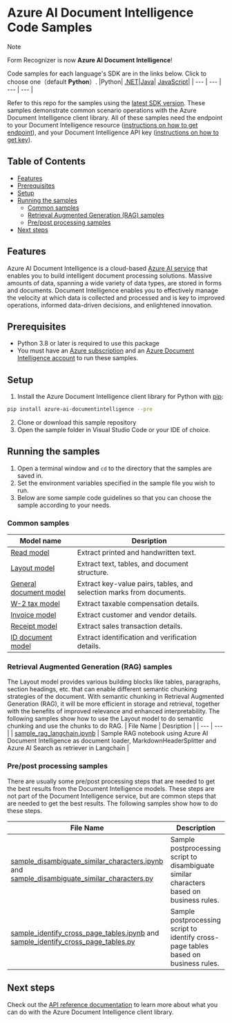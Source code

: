 # Azure AI Document Intelligence Code Samples

> [!NOTE]
> Form Recognizer is now **Azure AI Document Intelligence**!



Code samples for each language's SDK are in the links below. Click to choose one（default **Python**）.
|Python| [.NET](https://github.com/Azure/azure-sdk-for-net/tree/main/sdk/documentintelligence/Azure.AI.DocumentIntelligence)|[Java](https://github.com/Azure/azure-sdk-for-java/tree/main/sdk/documentintelligence/azure-ai-documentintelligence)| [JavaScript](https://github.com/Azure/azure-sdk-for-js/tree/main/sdk/documentintelligence/ai-document-intelligence-rest)|
| --- | --- | --- | --- |

Refer to this repo for the samples using the [latest SDK version](https://learn.microsoft.com/python/api/overview/azure/ai-documentintelligence-readme?view=azure-python-preview&preserve-view=true).
These samples demonstrate common scenario operations with the Azure Document Intelligence client library.
All of these samples need the endpoint to your Document Intelligence resource ([instructions on how to get endpoint][get-endpoint-instructions]), and your Document Intelligence API key ([instructions on how to get key][get-key-instructions]).

## Table of Contents

- [Features](#features)
- [Prerequisites](#prerequisites)
- [Setup](#setup)
- [Running the samples](#running-the-samples)
  - [Common samples](#common-samples)
  - [Retrieval Augmented Generation (RAG) samples](#retrieval-augmented-generation-rag-samples)
  - [Pre/post processing samples](#prepost-processing-samples)
- [Next steps](#next-steps)




## Features
Azure AI Document Intelligence is a cloud-based [Azure AI service](https://learn.microsoft.com/en-us/azure/ai-services/?view=doc-intel-4.0.0) that enables you to build intelligent document processing solutions. Massive amounts of data, spanning a wide variety of data types, are stored in forms and documents. Document Intelligence enables you to effectively manage the velocity at which data is collected and processed and is key to improved operations, informed data-driven decisions, and enlightened innovation.

## Prerequisites
* Python 3.8 or later is required to use this package
* You must have an [Azure subscription][azure_subscription]  and an [Azure Document Intelligence account][azure_document_intelligence_account] to run these samples.

## Setup

1. Install the Azure Document Intelligence client library for Python with [pip][pip]:

```bash
pip install azure-ai-documentintelligence --pre
```

2. Clone or download this sample repository
3. Open the sample folder in Visual Studio Code or your IDE of choice.

## Running the samples

1. Open a terminal window and `cd` to the directory that the samples are saved in.
2. Set the environment variables specified in the sample file you wish to run.
3. Below are some sample code guidelines so that you can choose the sample according to your needs.

### Common samples
|     Model name    |       Desription      | 
| --- | --- |
|[Read model](https://github.com/Azure/azure-sdk-for-python/blob/main/sdk/documentintelligence/azure-ai-documentintelligence/samples/sample_analyze_read.py)   |Extract printed and handwritten text.|  
|[Layout model](https://github.com/Azure/azure-sdk-for-python/blob/main/sdk/documentintelligence/azure-ai-documentintelligence/samples/sample_analyze_layout.py)   |Extract text, tables, and document structure.|
|[ General document model](https://github.com/Azure/azure-sdk-for-python/blob/main/sdk/documentintelligence/azure-ai-documentintelligence/samples/sample_analyze_general_documents.py)   |Extract key-value pairs, tables, and selection marks from documents.|
|[W-2 tax model](https://github.com/Azure/azure-sdk-for-python/blob/main/sdk/documentintelligence/azure-ai-documentintelligence/samples/sample_analyze_tax_us_w2.py)   |Extract taxable compensation details.|
|[Invoice model](https://github.com/Azure/azure-sdk-for-python/blob/main/sdk/documentintelligence/azure-ai-documentintelligence/samples/sample_analyze_invoices.py)   |Extract customer and vendor details.|
|[Receipt model](https://github.com/Azure/azure-sdk-for-python/blob/main/sdk/documentintelligence/azure-ai-documentintelligence/samples/sample_analyze_receipts.py)   |Extract sales transaction details.|
|[ID document model](https://github.com/Azure/azure-sdk-for-python/blob/main/sdk/documentintelligence/azure-ai-documentintelligence/samples/sample_analyze_identity_documents.py)   |Extract identification  and verification details.|


### Retrieval Augmented Generation (RAG) samples
The Layout model provides various building blocks like tables, paragraphs, section headings, etc. that can enable different semantic chunking strategies of the document. With semantic chunking in Retrieval Augmented Generation (RAG), it will be more efficient in storage and retrieval, together with the benefits of improved relevance and enhanced interpretability. The following samples show how to use the Layout model to do semantic chunking and use the chunks to do RAG.
|     File Name    |       Desription      | 
| --- | --- |
| [sample_rag_langchain.ipynb](Python/sample_rag_langchain.ipynb) | Sample RAG notebook using Azure AI Document Intelligence as document loader, MarkdownHeaderSplitter and Azure AI Search as retriever in Langchain |

### Pre/post processing samples

There are usually some pre/post processing steps that are needed to get the best results from the Document Intelligence models. These steps are not part of the Document Intelligence service, but are common steps that are needed to get the best results. The following samples show how to do these steps.

| File Name | Description |
| --- | --- |
| [sample_disambiguate_similar_characters.ipynb](Python/sample_disambiguate_similar_characters.ipynb) and [sample_disambiguate_similar_characters.py](Python/sample_disambiguate_similar_characters.py) | Sample postprocessing script to disambiguate similar characters based on business rules. |
| [sample_identify_cross_page_tables.ipynb](Python/sample_identify_cross_page_tables.ipynb) and [sample_identify_cross_page_tables.py](Python/sample_identify_cross_page_tables.py) | Sample postprocessing script to identify cross-page tables based on business rules. |





## Next steps

Check out the [API reference documentation][python-di-ref-docs] to learn more about
what you can do with the Azure Document Intelligence client library.


[azure_identity]: https://github.com/Azure/azure-sdk-for-python/tree/main/sdk/identity/azure-identity

[pip]: https://pypi.org/project/pip/
[azure_subscription]: https://azure.microsoft.com/free/
[azure_document_intelligence_account]: https://docs.microsoft.com/azure/cognitive-services/cognitive-services-apis-create-account?tabs=singleservice%2Cwindows
[azure_identity_pip]: https://pypi.org/project/azure-identity/
[python-di-ref-docs]: https://aka.ms/azsdk/python/documentintelligence/docs
[get-endpoint-instructions]: https://github.com/Azure/azure-sdk-for-python/blob/main/sdk/documentintelligence/azure-ai-documentintelligence/README.md#get-the-endpoint
[get-key-instructions]: https://github.com/Azure/azure-sdk-for-python/blob/main/sdk/documentintelligence/azure-ai-documentintelligence/README.md#get-the-api-key
[changelog]: https://github.com/Azure/azure-sdk-for-python/blob/main/sdk/documentintelligence/azure-ai-documentintelligence/CHANGELOG.md


[sample_path]: https://github.com/Azure/azure-sdk-for-python/blob/main/sdk/documentintelligence/azure-ai-documentintelligence/samples